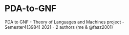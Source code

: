 # PDA-to-GNF
PDA to GNF - Theory of Languages and Machines project - Semester4(3984) 2021 - 2 authors (me &amp; @faaz2001)
